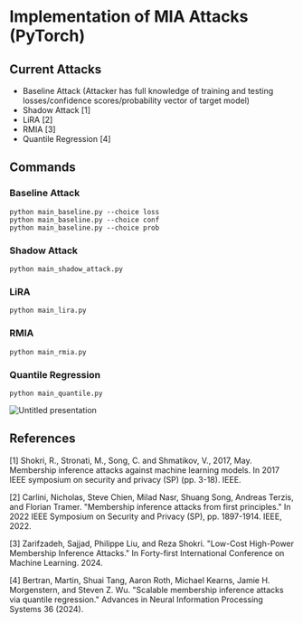 # Implementation of MIA Attacks (PyTorch)

## Current Attacks
* Baseline Attack (Attacker has full knowledge of training and testing losses/confidence scores/probability vector of target model)
* Shadow Attack [1]
* LiRA [2]
* RMIA [3]
* Quantile Regression [4]


## Commands

### Baseline Attack
```code
python main_baseline.py --choice loss
python main_baseline.py --choice conf
python main_baseline.py --choice prob
```

### Shadow Attack
```code
python main_shadow_attack.py
```

### LiRA
```code
python main_lira.py
```


### RMIA
```code
python main_rmia.py
```


### Quantile Regression
```code
python main_quantile.py
```


![Untitled presentation](https://github.com/user-attachments/assets/d5ee2a8e-ebcc-48f0-85de-5d99b4e8b580)





## References
[1] Shokri, R., Stronati, M., Song, C. and Shmatikov, V., 2017, May. Membership inference attacks against machine learning models. In 2017 IEEE symposium on security and privacy (SP) (pp. 3-18). IEEE.

[2] Carlini, Nicholas, Steve Chien, Milad Nasr, Shuang Song, Andreas Terzis, and Florian Tramer. "Membership inference attacks from first principles." In 2022 IEEE Symposium on Security and Privacy (SP), pp. 1897-1914. IEEE, 2022.

[3] Zarifzadeh, Sajjad, Philippe Liu, and Reza Shokri. "Low-Cost High-Power Membership Inference Attacks." In Forty-first International Conference on Machine Learning. 2024.

[4] Bertran, Martin, Shuai Tang, Aaron Roth, Michael Kearns, Jamie H. Morgenstern, and Steven Z. Wu. "Scalable membership inference attacks via quantile regression." Advances in Neural Information Processing Systems 36 (2024).
